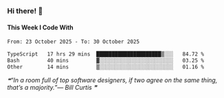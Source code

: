 ### Hi there! 👋

#### This Week I Code With
<!--START_SECTION:waka-->

```txt
From: 23 October 2025 - To: 30 October 2025

TypeScript   17 hrs 29 mins  █████████████████████▒░░░   84.72 %
Bash         40 mins         ▓░░░░░░░░░░░░░░░░░░░░░░░░   03.25 %
Other        14 mins         ▒░░░░░░░░░░░░░░░░░░░░░░░░   01.16 %
```

<!--END_SECTION:waka-->

<!--STARTS_HERE_QUOTE_README-->
<i>❝“In a room full of top software designers, if two agree on the same thing, that’s a majority.”— Bill Curtis   ❞</i>
<!--ENDS_HERE_QUOTE_README-->
